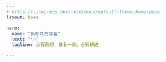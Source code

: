 ```yaml
---
# https://vitepress.dev/reference/default-theme-home-page
layout: home

hero:
  name: "良月玖的博客"
  text: "\n"
  tagline: 心有所想，日复一日，必有精进

---
```


